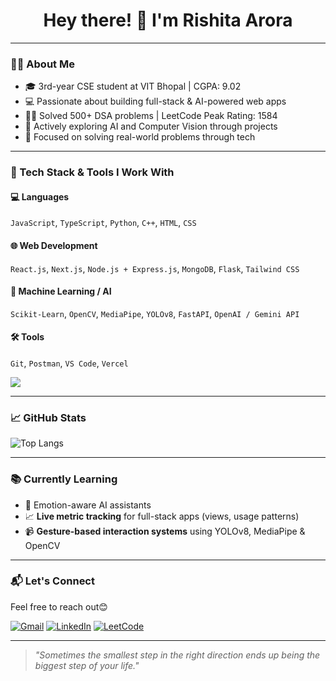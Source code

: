 <h1 align="center">Hey there! 👋 I'm Rishita Arora</h1>

---

### 🧑‍💻 About Me

- 🎓 3rd-year CSE student at VIT Bhopal | CGPA: 9.02
- 💻 Passionate about building full-stack & AI-powered web apps
- 👩‍💻 Solved 500+ DSA problems | LeetCode Peak Rating: 1584
- 🤖 Actively exploring AI and Computer Vision through projects
- 🚀 Focused on solving real-world problems through tech

---

### 🔧 Tech Stack & Tools I Work With

#### 💻 **Languages**
`JavaScript`, `TypeScript`, `Python`, `C++`, `HTML`, `CSS`

#### 🌐 **Web Development**
`React.js`, `Next.js`, `Node.js + Express.js`, `MongoDB`, `Flask`, `Tailwind CSS`

#### 🤖 **Machine Learning / AI**
`Scikit-Learn`, `OpenCV`, `MediaPipe`, `YOLOv8`, `FastAPI`, `OpenAI / Gemini API`

#### 🛠️ **Tools**
`Git`, `Postman`, `VS Code`, `Vercel`

<p align="left">
  <img src="https://skillicons.dev/icons?i=js,ts,python,cpp,html,css,react,nextjs,nodejs,express,mongodb,flask,tailwind,git,postman,vscode,vercel" />
</p>

---

### 📈 GitHub Stats

![Top Langs](https://github-readme-stats.vercel.app/api/top-langs/?username=arorarish245&layout=compact&theme=radical)

---

### 📚 Currently Learning

- 🤖 Emotion-aware AI assistants  
- 📈 **Live metric tracking** for full-stack apps (views, usage patterns)  
- 📹 **Gesture-based interaction systems** using YOLOv8, MediaPipe & OpenCV

---

### 📬 Let's Connect

Feel free to reach out😊

[![Gmail](https://img.shields.io/badge/Gmail-D14836?style=for-the-badge&logo=gmail&logoColor=white)](mailto:rishitaarora245@gmail.com)
[![LinkedIn](https://img.shields.io/badge/LinkedIn-blue?style=for-the-badge&logo=linkedin&logoColor=white)](https://www.linkedin.com/in/rishita-arora-282882250/)
[![LeetCode](https://img.shields.io/badge/LeetCode-FFA116?style=for-the-badge&logo=leetcode&logoColor=white)](https://leetcode.com/u/rishita__245/)

---

> _"Sometimes the smallest step in the right direction ends up being the biggest step of your life."_






<!--
**arorarish245/arorarish245** is a ✨ _special_ ✨ repository because its `README.md` (this file) appears on your GitHub profile.

Here are some ideas to get you started:

- 🔭 I’m currently working on ...
- 🌱 I’m currently learning ...
- 👯 I’m looking to collaborate on ...
- 🤔 I’m looking for help with ...
- 💬 Ask me about ...
- 📫 How to reach me: ...
- 😄 Pronouns: ...
- ⚡ Fun fact: ...
-->
